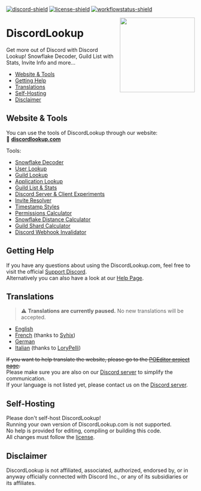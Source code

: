 [bot-invite]: https://discordlookup.com/invite
[discord-invite]: https://discordlookup.com/discord
[license]: https://github.com/discordlookup/discordlookup/blob/main/LICENSE
[discord-shield]: https://discord.com/api/guilds/980791496833908778/widget.png
[license-shield]: https://img.shields.io/github/license/discordlookup/discordlookup?label=License
[workflowstatus-shield]: https://img.shields.io/github/actions/workflow/status/discordlookup/discordlookup/ci-docker-publish.yml?branch=main&label=Build

[![discord-shield][]][discord-invite]
[![license-shield][]][license]
[![workflowstatus-shield][]](https://github.com/discordlookup/discordlookup/actions/workflows/ci-docker-publish.yml)

<img align="right" src="https://raw.githubusercontent.com/discordlookup/discordlookup/main/.github/images/discordlookup-logo.png" height="200" width="200">

# DiscordLookup
Get more out of Discord with Discord Lookup! Snowflake Decoder, Guild List with Stats, Invite Info and more...

- [Website & Tools](#website--tools)
- [Getting Help](#getting-help)
- [Translations](#translations)
- [Self-Hosting](#self-hosting)
- [Disclaimer](#disclaimer)

## Website & Tools
You can use the tools of DiscordLookup through our website:  
&#128279; **[discordlookup.com](https://discordlookup.com/)**

Tools:
- [Snowflake Decoder](https://discordlookup.com/snowflake)
- [User Lookup](https://discordlookup.com/user)
- [Guild Lookup](https://discordlookup.com/guild)
- [Application Lookup](https://discordlookup.com/application)
- [Guild List & Stats](https://discordlookup.com/guildlist)
- [Discord Server & Client Experiments](https://discordlookup.com/experiments)
- [Invite Resolver](https://discordlookup.com/inviteresolver)
- [Timestamp Styles](https://discordlookup.com/timestamp)
- [Permissions Calculator](https://discordlookup.com/permissions-calculator)
- [Snowflake Distance Calculator](https://discordlookup.com/snowflake-distance)
- [Guild Shard Calculator](https://discordlookup.com/guild-shard-calculator)
- [Discord Webhook Invalidator](https://discordlookup.com/webhook-invalidator)

## Getting Help
If you have any questions about using the DiscordLookup.com, feel free to visit the official [Support Discord](https://discordlookup.com/discord).   
Alternatively you can also have a look at our [Help Page](https://discordlookup.com/help).

## Translations

> :warning: **Translations are currently paused.** No new translations will be accepted.

- [English](https://poeditor.com/projects/po_edit?id_language=43&per_page=100&id=486559)
- [French](https://poeditor.com/projects/po_edit?id_language=50&per_page=100&id=486559) (thanks to [Syhix](https://github.com/Syhix))
- [German](https://poeditor.com/projects/po_edit?id_language=55&per_page=100&id=486559)
- [Italian](https://poeditor.com/projects/po_edit?id_language=75&per_page=100&id=486559) (thanks to [LoryPelli](https://github.com/LoryPelli))

~~If you want to help translate the website, please go to the [POEditor project page](https://poeditor.com/join/project/4PHNUb17NN).~~  
Please make sure you are also on our [Discord server](https://discordlookup.com/discord) to simplify the communication.  
If your language is not listed yet, please contact us on the [Discord server](https://discordlookup.com/discord).

## Self-Hosting
Please don't self-host DiscordLookup!  
Running your own version of DiscordLookup.com is not supported.  
No help is provided for editing, compiling or building this code.  
All changes must follow the [license](https://github.com/discordlookup/discordlookup/blob/main/LICENSE).

## Disclaimer
DiscordLookup is not affiliated, associated, authorized, endorsed by, or in anyway officially connected with Discord Inc., or any of its subsidiaries or its affiliates.
